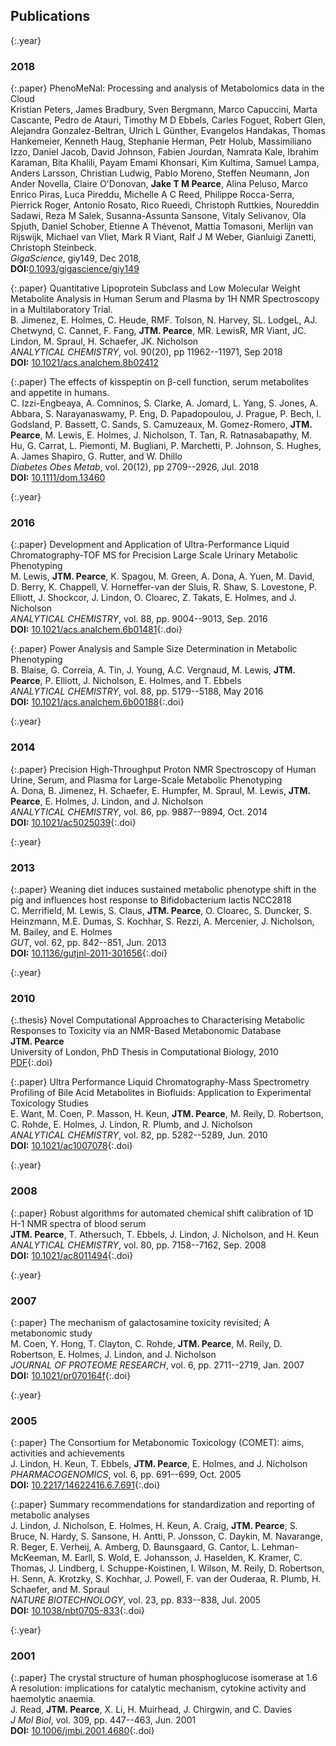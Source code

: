 ## Publications

{:.year}
### 2018

{:.paper}
<span>PhenoMeNal: Processing and analysis of Metabolomics data in the Cloud</span><br />
<span>Kristian Peters, James Bradbury, Sven Bergmann, Marco Capuccini, Marta Cascante, Pedro de Atauri, Timothy M D Ebbels, Carles Foguet, Robert Glen, Alejandra Gonzalez-Beltran, Ulrich L Günther, Evangelos Handakas, Thomas Hankemeier, Kenneth Haug, Stephanie Herman, Petr Holub, Massimiliano Izzo, Daniel Jacob, David Johnson, Fabien Jourdan, Namrata Kale, Ibrahim Karaman, Bita Khalili, Payam Emami Khonsari, Kim Kultima, Samuel Lampa, Anders Larsson, Christian Ludwig, Pablo Moreno, Steffen Neumann, Jon Ander Novella, Claire O'Donovan, **Jake T M Pearce**, Alina Peluso, Marco Enrico Piras, Luca Pireddu, Michelle A C Reed, Philippe Rocca-Serra, Pierrick Roger, Antonio Rosato, Rico Rueedi, Christoph Ruttkies, Noureddin Sadawi, Reza M Salek, Susanna-Assunta Sansone, Vitaly Selivanov, Ola Spjuth, Daniel Schober, Etienne A Thévenot, Mattia Tomasoni, Merlijn van Rijswijk, Michael van Vliet, Mark R Viant, Ralf J M Weber, Gianluigi Zanetti, Christoph Steinbeck</span>.<br />
<span>_GigaScience_, giy149, Dec 2018</span>,<br />
<span>**DOI:**[0.1093/gigascience/giy149](https://doi.org/10.1093/gigascience/giy149)</span>

{:.paper}
<span>Quantitative Lipoprotein Subclass and Low Molecular Weight Metabolite Analysis in Human Serum and Plasma by 1H NMR Spectroscopy in a Multilaboratory Trial.</span><br />
<span>B. Jimenez, E. Holmes, C. Heude, RMF. Tolson, N. Harvey, SL. LodgeL, AJ. Chetwynd, C. Cannet, F. Fang, **JTM. Pearce**, MR. LewisR, MR Viant, JC. Lindon, M. Spraul, H. Schaefer, JK. Nicholson</span><br />
<span>_ANALYTICAL CHEMISTRY_, vol. 90(20), pp 11962--11971, Sep 2018</span><br />
<span>**DOI:** [10.1021/acs.analchem.8b02412](https://dx.doi.org/10.1021/acs.analchem.8b02412)</span>

{:.paper}
<span>The effects of kisspeptin on β-cell function, serum metabolites and appetite in humans.</span><br />
<span>C. Izzi-Engbeaya, A. Comninos, S. Clarke, A. Jomard, L. Yang, S. Jones, A. Abbara, S. Narayanaswamy, P. Eng, D. Papadopoulou, J. Prague, P. Bech, I. Godsland, P. Bassett, C. Sands, S. Camuzeaux, M. Gomez-Romero, **JTM. Pearce**, M. Lewis, E. Holmes, J. Nicholson, T. Tan, R. Ratnasabapathy, M. Hu, G. Carrat, L. Piemonti, M. Bugliani, P. Marchetti, P. Johnson, S. Hughes, A. James Shapiro, G. Rutter, and W. Dhillo</span><br />
<span>_Diabetes Obes Metab_, vol. 20(12), pp 2709--2926, Jul. 2018</span><br />
<span>**DOI:** [10.1111/dom.13460](https://dx.doi.org/10.1111/dom.13460)</span>

{:.year}
### 2016

{:.paper}
<span>Development and Application of Ultra-Performance Liquid Chromatography-TOF MS for Precision Large Scale Urinary Metabolic Phenotyping</span><br />
<span>M. Lewis, **JTM. Pearce**, K. Spagou, M. Green, A. Dona, A. Yuen, M. David, D. Berry, K. Chappell, V. Horneffer-van der Sluis, R. Shaw, S. Lovestone, P. Elliott, J. Shockcor, J. Lindon, O. Cloarec, Z. Takats, E. Holmes, and J. Nicholson</span><br />
<span>_ANALYTICAL CHEMISTRY_, vol. 88, pp. 9004--9013, Sep. 2016</span><br />
<span>**DOI:** [10.1021/acs.analchem.6b01481](https://dx.doi.org/10.1021/acs.analchem.6b01481)</span>{:.doi}

{:.paper}
<span>Power Analysis and Sample Size Determination in Metabolic Phenotyping</span><br />
<span>B. Blaise, G. Correia, A. Tin, J. Young, A.C. Vergnaud, M. Lewis, **JTM. Pearce**, P. Elliott, J. Nicholson, E. Holmes, and T. Ebbels</span><br />
<span>_ANALYTICAL CHEMISTRY_, vol. 88, pp. 5179--5188, May 2016</span><br />
<span>**DOI:** [10.1021/acs.analchem.6b00188](https://dx.doi.org/10.1021/acs.analchem.6b00188)</span>{:.doi}

{:.year}
### 2014

{:.paper}
<span>Precision High-Throughput Proton NMR Spectroscopy of Human Urine, Serum, and Plasma for Large-Scale Metabolic Phenotyping</span><br />
<span>A. Dona, B. Jimenez, H. Schaefer, E. Humpfer, M. Spraul, M. Lewis, **JTM. Pearce**, E. Holmes, J. Lindon, and J. Nicholson</span><br />
<span>_ANALYTICAL CHEMISTRY_, vol. 86, pp. 9887--9894, Oct. 2014</span><br />
<span>**DOI:** [10.1021/ac5025039](https://dx.doi.org/10.1021/ac5025039)</span>{:.doi}

{:.year}
### 2013

{:.paper}
<span>Weaning diet induces sustained metabolic phenotype shift in the pig and influences host response to Bifidobacterium lactis NCC2818</span><br />
<span>C. Merrifield, M. Lewis, S. Claus, **JTM. Pearce**, O. Cloarec, S. Duncker, S. Heinzmann, M.E. Dumas, S. Kochhar, S. Rezzi, A. Mercenier, J. Nicholson, M. Bailey, and E. Holmes</span><br />
<span>_GUT_, vol. 62, pp. 842--851, Jun. 2013</span><br />
<span>**DOI:** [10.1136/gutjnl-2011-301656](https://dx.doi.org/10.1136/gutjnl-2011-301656)</span>{:.doi}

{:.year}
### 2010

{:.thesis}
<span>Novel Computational Approaches to Characterising Metabolic Responses to Toxicity via an NMR-Based Metabonomic Database</span><br />
<span>**JTM. Pearce**</span><br />
<span>University of London, PhD Thesis in Computational Biology, 2010</span><br />
<span>[PDF](assets/JTMPearce_Thesis.pdf)</span>{:.doi}

{:.paper}
<span>Ultra Performance Liquid Chromatography-Mass Spectrometry Profiling of Bile Acid Metabolites in Biofluids: Application to Experimental Toxicology Studies</span><br />
<span>E. Want, M. Coen, P. Masson, H. Keun, **JTM. Pearce**, M. Reily, D. Robertson, C. Rohde, E. Holmes, J. Lindon, R. Plumb, and J. Nicholson</span><br />
<span>_ANALYTICAL CHEMISTRY_, vol. 82, pp. 5282--5289, Jun. 2010</span><br />
<span>**DOI:** [10.1021/ac1007078](https://dx.doi.org/10.1021/ac1007078)</span>{:.doi}




{:.year}
### 2008

{:.paper}
<span>Robust algorithms for automated chemical shift calibration of 1D H-1 NMR spectra of blood serum</span><br />
<span>**JTM. Pearce**, T. Athersuch, T. Ebbels, J. Lindon, J. Nicholson, and H. Keun</span><br />
<span>_ANALYTICAL CHEMISTRY_, vol. 80, pp. 7158--7162, Sep. 2008</span><br />
<span>**DOI:** [10.1021/ac8011494](https://dx.doi.org/10.1021/ac8011494)</span>{:.doi}

{:.year}
### 2007

{:.paper}
<span>The mechanism of galactosamine toxicity revisited; A metabonomic study</span><br />
<span>M. Coen, Y. Hong, T. Clayton, C. Rohde, **JTM. Pearce**, M. Reily, D. Robertson, E. Holmes, J. Lindon, and J. Nicholson</span><br />
<span>_JOURNAL OF PROTEOME RESEARCH_, vol. 6, pp. 2711--2719, Jan. 2007</span><br />
<span>**DOI:** [10.1021/pr070164f](https://dx.doi.org/10.1021/pr070164f)</span>{:.doi}

{:.year}
### 2005

{:.paper}
<span>The Consortium for Metabonomic Toxicology (COMET): aims, activities and achievements</span><br />
<span>J. Lindon, H. Keun, T. Ebbels, **JTM. Pearce**, E. Holmes, and J. Nicholson</span><br />
<span>_PHARMACOGENOMICS_, vol. 6, pp. 691--699, Oct. 2005</span><br />
<span>**DOI:** [10.2217/14622416.6.7.691](https://dx.doi.org/10.2217/14622416.6.7.691)</span>{:.doi}

{:.paper}
<span>Summary recommendations for standardization and reporting of metabolic analyses</span><br />
<span>J. Lindon, J. Nicholson, E. Holmes, H. Keun, A. Craig, **JTM. Pearce**, S. Bruce, N. Hardy, S. Sansone, H. Antti, P. Jonsson, C. Daykin, M. Navarange, R. Beger, E. Verheij, A. Amberg, D. Baunsgaard, G. Cantor, L. Lehman-McKeeman, M. Earll, S. Wold, E. Johansson, J. Haselden, K. Kramer, C. Thomas, J. Lindberg, I. Schuppe-Koistinen, I. Wilson, M. Reily, D. Robertson, H. Senn, A. Krotzky, S. Kochhar, J. Powell, F. van der Ouderaa, R. Plumb, H. Schaefer, and M. Spraul</span><br />
<span>_NATURE BIOTECHNOLOGY_, vol. 23, pp. 833--838, Jul. 2005</span><br />
<span>**DOI:** [10.1038/nbt0705-833](https://dx.doi.org/10.1038/nbt0705-833)</span>{:.doi}

{:.year}
### 2001

{:.paper}
<span>The crystal structure of human phosphoglucose isomerase at 1.6 A resolution: implications for catalytic mechanism, cytokine activity and haemolytic anaemia.</span><br />
<span>J. Read, **JTM. Pearce**, X. Li, H. Muirhead, J. Chirgwin, and C. Davies</span><br />
<span>_J Mol Biol_, vol. 309, pp. 447--463, Jun. 2001</span><br />
<span>**DOI:** [10.1006/jmbi.2001.4680](https://dx.doi.org/10.1006/jmbi.2001.4680)</span>{:.doi}
